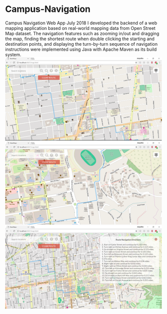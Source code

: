 # Campus-Navigation
Campus Navigation Web App
July 2018
I developed the backend of a web mapping application based on real-world mapping data from Open Street Map dataset. The navigation features such as zooming in/out and dragging the map, finding the shortest route when double clicking the starting and destination points, and displaying the turn-by-turn sequence of navigation instructions were implemented using Java with Apache Maven as its build system.
![Alt text](https://github.com/cedarforest7/Campus-Navigation/blob/master/demo/demo2.png?raw=true "Title")
![Alt text](https://github.com/cedarforest7/Campus-Navigation/blob/master/demo/demo3.png?raw=true "Title")
![Alt text](https://github.com/cedarforest7/Campus-Navigation/blob/master/demo/demo1.png?raw=true "Title")
